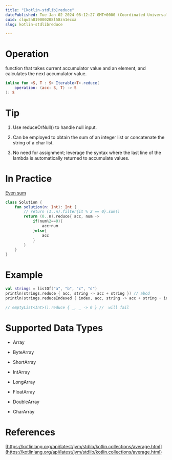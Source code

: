```yaml
---
title: "[kotlin-stdlib]reduce"
datePublished: Tue Jan 02 2024 08:12:27 GMT+0000 (Coordinated Universal Time)
cuid: clqw2n819000208l58zn1ecxa
slug: kotlin-stdlibreduce

---
```


# Operation

function that takes current accumulator value and an element, and calculates the next accumulator value.

```kotlin
inline fun <S, T : S> Iterable<T>.reduce(
    operation: (acc: S, T) -> S
): S
```

# Tip

1. Use reduceOrNull() to handle null input.
    
2. Can be employed to obtain the sum of an integer list or concatenate the string of a char list.
    
3. No need for assignment; leverage the syntax where the last line of the lambda is automatically returned to accumulate values.
    

# In Practice

[Even sum](https://school.programmers.co.kr/learn/courses/30/lessons/120831)

```kotlin
class Solution {
    fun solution(n: Int): Int {
        // return (1..n).filter{it % 2 == 0}.sum()
        return (0..n).reduce{ acc, num ->
            if(num%2==0){
                acc+num
            }else{
                acc
            }
        }
    }
}
```

# Example

```kotlin
val strings = listOf("a", "b", "c", "d")
println(strings.reduce { acc, string -> acc + string }) // abcd
println(strings.reduceIndexed { index, acc, string -> acc + string + index }) // ab1c2d3

// emptyList<Int>().reduce { _, _ -> 0 } //  will fail
```

# Supported Data Types

* Array
    
* ByteArray
    
* ShortArray
    
* IntArray
    
* LongArray
    
* FloatArray
    
* DoubleArray
    
* CharArray
    

# References

[https://kotlinlang.org/api/latest/jvm/stdlib/kotlin.collections/average.html](https://kotlinlang.org/api/latest/jvm/stdlib/kotlin.collections/average.html)